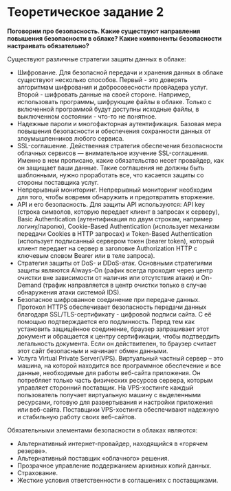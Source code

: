 # Теоретическое задание 2
**Поговорим про безопасность. Какие существуют направления повышения безопасности в облаке?
Какие компоненты безопасности настраивать обязательно?**

Существуют различные стратегии защиты данных в облаке:
* Шифрование. Для безопасной передачи и хранения данных в облаке существуют несколько способов. Первый - это доверять алгоритмам шифрования и добросовесности провйадера услуг. Второй - шифровать данные на своей стороне. Например, использовать программы, шифрующие файлы в облаке. Только с включенной программой будут доступны исходные файлы, в выключенном состоянии - что-то не понятное. 
* Надежные пароли и многофакторная аутентификация. Базовая мера повышения безопасности и обеспечения сохранности данных от злоумышленников любого сервиса.
* SSL-соглашение. Действенная стратегия обеспечения безопасности облачных сервисов — внимательное изучение SSL-соглашения. Именно в нем прописано, какие обязательство несет провайдер, как он защищает ваши данные. Такие соглашения не должны быть шаблонными, нужно проработать все, что касается защиты со стороны поставщика услуг.
* Непрерывный мониторинг. Непрерывный мониторинг необходим для того, чтобы вовремя обнаружить и предотвратить вторжение. 
* API и его безопасность. Для защиты API используются: API key (строка символов, которую передает клиент в запросах к серверу), Basic Authentication (аутентификация по двум строкам, например логину/паролю), Cookie-Based Authentication (использует механизм передачи Cookies в HTTP запросах) и Token-Based Authentication (использует подписанный сервером токен (bearer token), который клиент передает на сервер в заголовке Authorization HTTP с ключевым словом Bearer или в теле запроса).
* Стратегия защиты от DoS- и DDoS-атак. Основными стратегиями защиты являются Always-On (рафик всегда проходит через центр очистки вне зависимости от наличия или отсутствия атаки) и On-Demand (трафик направляется в центр очистки только в случае обнаружения атаки системой IDS).
* Безопасное шифрованное соединение при передаче данных. Протокол HTTPS обеспечивает безопасность передачи данных благодаря SSL/TLS-сертификату - цифровой подписи сайта. С её помощью подтверждается его подлинность. Перед тем как установить защищённое соединение, браузер запрашивает этот документ и обращается к центру сертификации, чтобы подтвердить легальность документа. Если он действителен, то браузер считает этот сайт безопасным и начинает обмен данными.
* Услуга Virtual Private Server(VPS). Виртуальный частный сервер – это машина, на которой находится все программное обеспечение и все данные, необходимые для работы веб-сайта приложения. Он потребляет только часть физических ресурсов сервера, которым управляет сторонний поставщик. На VPS-хостинге каждый пользователь получает виртуальную машину с выделенными ресурсами, готовую для развертывания и настройки приложения или веб-сайта. Поставщики VPS-хостинга обеспечивают надежную и стабильную работу своих веб-сайтов.

Обязательными элементами безопасности в облаках являются:
* Альтернативный интернет-провайдер, находящийся в «горячем резерве».
* Альтернативный поставщик «облачного» решения.
* Прозрачное управление поддержанием архивных копий данных.
* Страхование.
* Жесткие условия ответственности в соглашениях с поставщиками.
